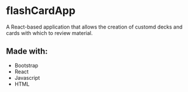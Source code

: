 # flashCardApp

A React-based application that allows the creation of customd decks and cards with which to review material.

## Made with:
- Bootstrap
- React
- Javascript
- HTML
